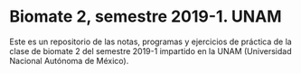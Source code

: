 # Biomate 2, semestre 2019-1. UNAM

Este es un repositorio de las notas, programas y ejercicios de práctica de la clase de biomate 2 del semestre 2019-1 impartido en la UNAM (Universidad Nacional Autónoma de México).
